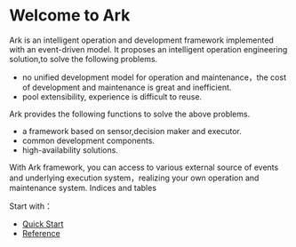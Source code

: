 # Welcome to Ark


Ark is an intelligent operation and development framework implemented with an event-driven model. It proposes an intelligent operation engineering solution,to solve the following problems.

* no unified development model for operation and maintenance，the cost of development and maintenance is great and inefficient.
* pool extensibility, experience is difficult to reuse.

Ark provides the following functions to solve the above problems.

* a framework based on sensor,decision maker and executor.
* common development components.
* high-availability solutions.

With Ark framework, you can access to various external source of events and underlying execution system，realizing your own operation and maintenance system.
Indices and tables

Start with：
* [Quick Start](./QUICK.md)
* [Reference](http://aiops.baidu.com/ark/ark.html)

